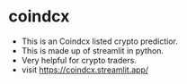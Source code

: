 # coindcx
- This is an Coindcx listed crypto predictior.
- This is made up of streamlit in python.
- Very helpful for crypto traders.
- visit https://coindcx.streamlit.app/
